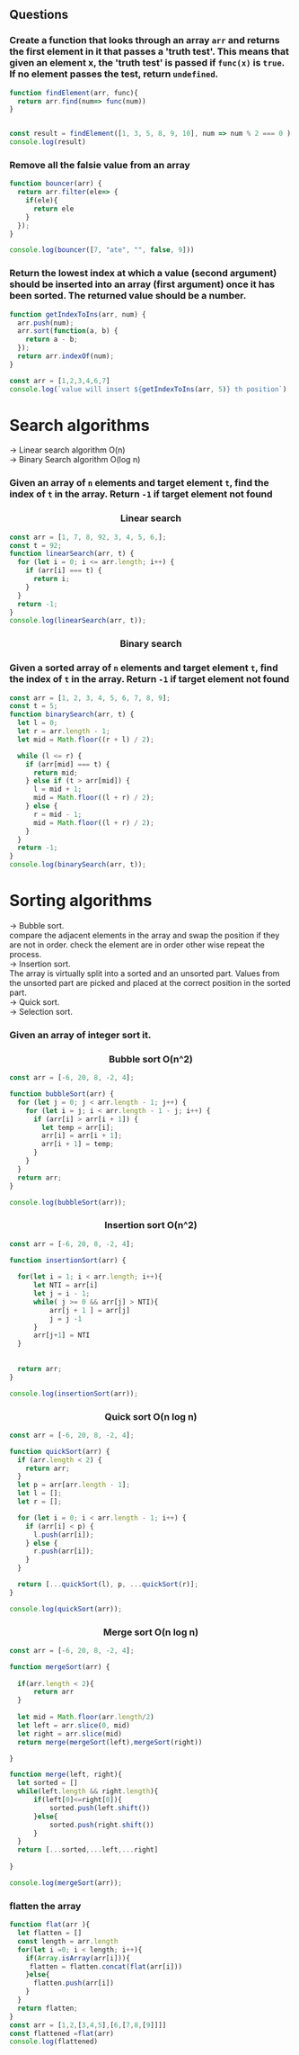 ## Questions

### Create a function that looks through an array `arr` and returns the first element in it that passes a 'truth test'. This means that given an element x, the 'truth test' is passed if `func(x)` is `true`. If no element passes the test, return `undefined`.

```js
function findElement(arr, func){
  return arr.find(num=> func(num))
}


const result = findElement([1, 3, 5, 8, 9, 10], num => num % 2 === 0 )
console.log(result)
```

### Remove all the falsie value from an array

```js
function bouncer(arr) {
  return arr.filter(ele=> {
    if(ele){
      return ele
    }
  });
}

console.log(bouncer([7, "ate", "", false, 9]))
```

### Return the lowest index at which a value (second argument) should be inserted into an array (first argument) once it has been sorted. The returned value should be a number.

```js
function getIndexToIns(arr, num) {
  arr.push(num);
  arr.sort(function(a, b) {
    return a - b;
  });
  return arr.indexOf(num);
}

const arr = [1,2,3,4,6,7]
console.log(`value will insert ${getIndexToIns(arr, 5)} th position`)
```

# Search algorithms

-> Linear search algorithm O(n) <br />
-> Binary Search algorithm O(log n) <br />

### Given an array of `n` elements and target element `t`, find the index of `t` in the array. Return `-1` if target element not found

<h3 align="center">Linear search</h3>

```js
const arr = [1, 7, 8, 92, 3, 4, 5, 6,];
const t = 92;
function linearSearch(arr, t) {
  for (let i = 0; i <= arr.length; i++) {
    if (arr[i] === t) {
      return i;
    }
  }
  return -1;
}
console.log(linearSearch(arr, t));
```
<h3 align="center">Binary search</h3>

### Given a sorted array of `n` elements and target element `t`, find the index of `t` in the array. Return `-1` if target element not found

```js
const arr = [1, 2, 3, 4, 5, 6, 7, 8, 9];
const t = 5;
function binarySearch(arr, t) {
  let l = 0;
  let r = arr.length - 1;
  let mid = Math.floor((r + l) / 2);

  while (l <= r) {
    if (arr[mid] === t) {
      return mid;
    } else if (t > arr[mid]) {
      l = mid + 1;
      mid = Math.floor((l + r) / 2);
    } else {
      r = mid - 1;
      mid = Math.floor((l + r) / 2);
    }
  }
  return -1;
}
console.log(binarySearch(arr, t));
```

# Sorting algorithms
-> Bubble sort.<br />
   compare the adjacent elements in the array and swap the position if they are not in order. check the element are in order other wise repeat the process.<br />
-> Insertion sort.<br />
    The array is virtually split into a sorted and an unsorted part. Values from the unsorted part are picked and placed at the correct position in the sorted part. <br />
-> Quick sort.<br />
-> Selection sort.<br />

 ### Given an array of integer sort it.

<h3 align="center">Bubble sort O(n^2)</h3>

```js
const arr = [-6, 20, 8, -2, 4];

function bubbleSort(arr) {
  for (let j = 0; j < arr.length - 1; j++) {
    for (let i = j; i < arr.length - 1 - j; i++) {
      if (arr[i] > arr[i + 1]) {
        let temp = arr[i];
        arr[i] = arr[i + 1];
        arr[i + 1] = temp;
      }
    }
  }
  return arr;
}

console.log(bubbleSort(arr));

```
<h3 align="center">Insertion sort O(n^2)</h3>

```js
const arr = [-6, 20, 8, -2, 4];

function insertionSort(arr) {
  
  for(let i = 1; i < arr.length; i++){
      let NTI = arr[i]
      let j = i - 1;
      while( j >= 0 && arr[j] > NTI){
          arr[j + 1 ] = arr[j]
          j = j -1
      }
      arr[j+1] = NTI
  }
  
  
  return arr;
}

console.log(insertionSort(arr));
```
<h3 align="center">Quick sort O(n log n)</h3>

```js
const arr = [-6, 20, 8, -2, 4];

function quickSort(arr) {
  if (arr.length < 2) {
    return arr;
  }
  let p = arr[arr.length - 1];
  let l = [];
  let r = [];

  for (let i = 0; i < arr.length - 1; i++) {
    if (arr[i] < p) {
      l.push(arr[i]);
    } else {
      r.push(arr[i]);
    }
  }

  return [...quickSort(l), p, ...quickSort(r)];
}

console.log(quickSort(arr));
```

<h3 align="center">Merge sort O(n log n)</h3>

```js
const arr = [-6, 20, 8, -2, 4];

function mergeSort(arr) {
    
  if(arr.length < 2){
      return arr
  }
  
  let mid = Math.floor(arr.length/2)
  let left = arr.slice(0, mid)
  let right = arr.slice(mid)
  return merge(mergeSort(left),mergeSort(right))

}

function merge(left, right){
  let sorted = []
  while(left.length && right.length){
      if(left[0]<=right[0]){
          sorted.push(left.shift())
      }else{
          sorted.push(right.shift())
      }
  }
  return [...sorted,...left,...right]
    
}

console.log(mergeSort(arr));
```
### flatten the array

```js
function flat(arr ){
  let flatten = []
  const length = arr.length
  for(let i =0; i < length; i++){
    if(Array.isArray(arr[i])){
     flatten = flatten.concat(flat(arr[i]))
    }else{
      flatten.push(arr[i])
    }
  }
  return flatten;
}
const arr = [1,2,[3,4,5],[6,[7,8,[9]]]]
const flattened =flat(arr)
console.log(flattened)

```